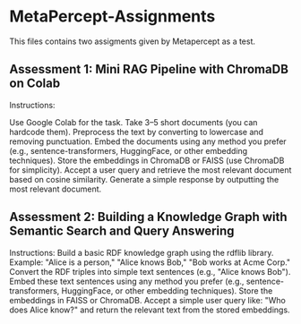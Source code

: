 # MetaPercept-Assignments


This files contains two assigments given by Metapercept as a test.

## Assessment 1: Mini RAG Pipeline with ChromaDB on Colab

Instructions:

Use Google Colab for the task.
Take 3–5 short documents (you can hardcode them).
Preprocess the text by converting to lowercase and removing punctuation.
Embed the documents using any method you prefer (e.g., sentence-transformers, HuggingFace, or other embedding techniques).
Store the embeddings in ChromaDB or FAISS (use ChromaDB for simplicity).
Accept a user query and retrieve the most relevant document based on cosine similarity.
Generate a simple response by outputting the most relevant document.


## Assessment 2: Building a Knowledge Graph with Semantic Search and Query Answering

Instructions:
Build a basic RDF knowledge graph using the rdflib library.
Example: "Alice is a person," "Alice knows Bob," "Bob works at Acme Corp."
Convert the RDF triples into simple text sentences (e.g., "Alice knows Bob").
Embed these text sentences using any method you prefer (e.g., sentence-transformers, HuggingFace, or other embedding techniques).
Store the embeddings in FAISS or ChromaDB.
Accept a simple user query like: "Who does Alice know?" and return the relevant text from the stored embeddings.
